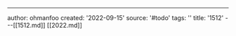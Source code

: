 ---
author: ohmanfoo
created: '2022-09-15'
source: '#todo'
tags: ''
title: '1512'
---[[1512.md]]
[[2022.md]]
